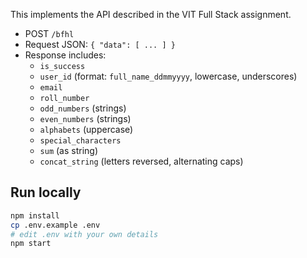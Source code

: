 This implements the API described in the VIT Full Stack assignment.

- POST `/bfhl`
- Request JSON: `{ "data": [ ... ] }`
- Response includes:
  - `is_success`
  - `user_id` (format: `full_name_ddmmyyyy`, lowercase, underscores)
  - `email`
  - `roll_number`
  - `odd_numbers` (strings)
  - `even_numbers` (strings)
  - `alphabets` (uppercase)
  - `special_characters`
  - `sum` (as string)
  - `concat_string` (letters reversed, alternating caps)

## Run locally
```bash
npm install
cp .env.example .env
# edit .env with your own details
npm start
